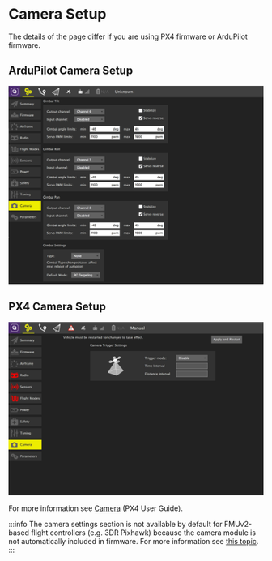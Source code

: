 # Camera Setup

The details of the page differ if you are using PX4 firmware or ArduPilot firmware.

## ArduPilot Camera Setup

![](../../../assets/setup/ardupilot_camera.jpg)

## PX4 Camera Setup

![PX4 Camera setup](../../../assets/setup/px4_camera.jpg)

For more information see [Camera](http://docs.px4.io/main/en/peripherals/camera.html) (PX4 User Guide).

:::info
The camera settings section is not available by default for FMUv2-based flight controllers (e.g. 3DR Pixhawk) because the camera module is not automatically included in firmware.
For more information see [this topic](http://docs.px4.io/main/en/advanced_config/parameters.html#parameter-not-in-firmware).
:::
